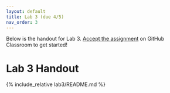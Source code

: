 ```yaml
---
layout: default
title: Lab 3 (due 4/5)
nav_order: 3
---
```


Below is the handout for Lab 3. [Accept the
assignment](https://classroom.github.com/a/oLWC_Ea0) on GitHub Classroom to get
started!

# Lab 3 Handout

{% include_relative lab3/README.md %}
